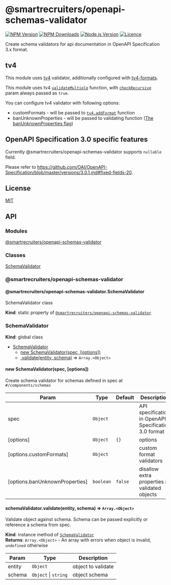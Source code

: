 # @smartrecruiters/openapi-schemas-validator

[![NPM Version][npm-image]][npm-url]
[![NPM Downloads][downloads-image]][downloads-url]
[![Node.js Version][node-version-image]][node-version-url]
[![Licence][license-image]][license-url]

Create schema validators for api documentation in OpenAPI Specification 3.x format.

## tv4

This module uses [tv4](https://www.npmjs.com/package/tv4) validator, additionally
configured with [tv4-formats](https://www.npmjs.com/package/tv4-formats).

This module uses tv4 [`validateMultiple`](https://www.npmjs.com/package/tv4#usage-3-multiple-errors) function,
with [`checkRecursive`](https://github.com/geraintluff/tv4#cyclical-javascript-objects) param always passed as `true`.

You can configure tv4 validator with following options: 
 * customFormats - will be passed to [`tv4.addFormat`](https://www.npmjs.com/package/tv4#addformatformat-validationfunction) function 
 * banUnknownProperties - will be passed to validating function ([The banUnknownProperties flag](https://www.npmjs.com/package/tv4#the-banunknownproperties-flag))
 
## OpenAPI Specification 3.0 specific features

Currently @smartrecruiters/openapi-schemas-validator supports `nullable` field.

Please refer to https://github.com/OAI/OpenAPI-Specification/blob/master/versions/3.0.1.md#fixed-fields-20.

## License

[MIT](LICENSE)

[npm-image]: https://img.shields.io/npm/v/@smartrecruiters/openapi-schemas-validator.svg
[npm-url]: https://www.npmjs.com/package/@smartrecruiters/openapi-schemas-validator
[downloads-image]: https://img.shields.io/npm/dm/@smartrecruiters/openapi-schemas-validator.svg
[downloads-url]: https://www.npmjs.com/package/@smartrecruiters/openapi-schemas-validator
[node-version-image]: https://img.shields.io/node/v/@smartrecruiters/openapi-schemas-validator.svg
[node-version-url]: https://nodejs.org/en/download/
[license-url]: https://github.com/smartrecruiters/openapi-schemas-validator/blob/master/LICENSE
[license-image]: https://img.shields.io/npm/l/@smartrecruiters/openapi-schemas-validator.svg
## API


### Modules

<dl>
<dt><a href="#module_@smartrecruiters/openapi-schemas-validator">@smartrecruiters/openapi-schemas-validator</a></dt>
<dd></dd>
</dl>

### Classes

<dl>
<dt><a href="#SchemaValidator">SchemaValidator</a></dt>
<dd></dd>
</dl>

<a name="module_@smartrecruiters/openapi-schemas-validator"></a>

### @smartrecruiters/openapi-schemas-validator
<a name="module_@smartrecruiters/openapi-schemas-validator.SchemaValidator"></a>

#### @smartrecruiters/openapi-schemas-validator.SchemaValidator
SchemaValidator class

**Kind**: static property of [<code>@smartrecruiters/openapi-schemas-validator</code>](#module_@smartrecruiters/openapi-schemas-validator)  
<a name="SchemaValidator"></a>

### SchemaValidator
**Kind**: global class  

* [SchemaValidator](#SchemaValidator)
    * [new SchemaValidator(spec, [options])](#new_SchemaValidator_new)
    * [.validate(entity, schema)](#SchemaValidator+validate) ⇒ <code>Array.&lt;Object&gt;</code>

<a name="new_SchemaValidator_new"></a>

#### new SchemaValidator(spec, [options])
Create schema validator for schemas defined in spec at `#/components/schemas`


| Param | Type | Default | Description |
| --- | --- | --- | --- |
| spec | <code>Object</code> |  | API specification in OpenAPI Specification 3.0 format |
| [options] | <code>Object</code> | <code>{}</code> | options |
| [options.customFormats] | <code>Object</code> |  | custom format validators |
| [options.banUnknownProperties] | <code>boolean</code> | <code>false</code> | disallow extra properties in validated objects |

<a name="SchemaValidator+validate"></a>

#### schemaValidator.validate(entity, schema) ⇒ <code>Array.&lt;Object&gt;</code>
Validate object against schema. Schema can be passed explicitly or reference a schema from spec.

**Kind**: instance method of [<code>SchemaValidator</code>](#SchemaValidator)  
**Returns**: <code>Array.&lt;Object&gt;</code> - An array with errors when object is invalid, `undefined` otherwise  

| Param | Type | Description |
| --- | --- | --- |
| entity | <code>Object</code> | object to validate |
| schema | <code>Object</code> \| <code>string</code> | object schema |

